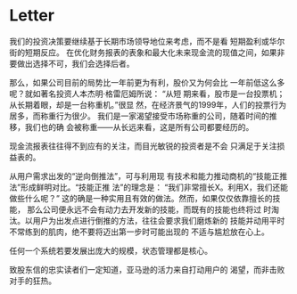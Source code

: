 # Letter
我们的投资决策要继续基于长期市场领导地位来考虑，而不是看 短期盈利或华尔街的短期反应。
在优化财务报表的表象和最大化未来现金流的现值之间，如果非 要做出选择不可，我们会选择后者。

那么，如果公司目前的局势比一年前更为有利，股价又为何会比 一年前低这么多呢？就如著名投资人本杰明·格雷厄姆所说： “从短 期来看，股市是一台投票机；从长期着眼，却是一台称重机。”很显 然，在经济景气的1999年，人们的投票行为居多，而称重行为很少。 我们是一家渴望接受市场称重的公司，随着时间的推移，我们也的确 会被称重——从长远来看，这是所有公司都要经历的。


现金流报表往往得不到应有的关注，而目光敏锐的投资者是不会 只满足于关注损益表的。

从用户需求出发的“逆向倒推法”，可与利用现 有技术和能力推动商机的“技能正推法”形成鲜明对比。“技能正推 法”的理念是： “我们非常擅长X。利用X，我们还能做些什么呢？” 这的确是一种实用且有效的做法。然而，如果仅仅依靠擅长的技能， 那么公司便永远不会有动力去开发新的技能，而既有的技能也终将过 时淘汰。以用户为出发点进行倒推的方法，往往会要求我们磨炼新的 技能并动用平时不常练到的肌肉，绝不要将迈出第一步时可能出现的 不适与尴尬放在心上。

任何一个系统若要发展出庞大的规模，状态管理都是核心。

致股东信的忠实读者们一定知道，亚马逊的活力来自打动用户的 渴望，而非击败对手的狂热。